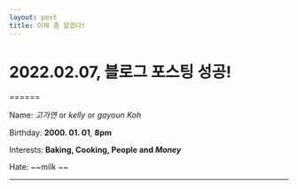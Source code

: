 ```yaml
---
layout: post
title: 이제 좀 알겠다!
---
```

# 2022.02.07, 블로그 포스팅 성공!
======

Name: *고가연* or _kelly_ or *gayoun Koh*

Birthday: **2000. 01. 01**, __8pm__

Interests: **Baking, Cooking, People and _Money_**

Hate: ~~milk ~~

------
